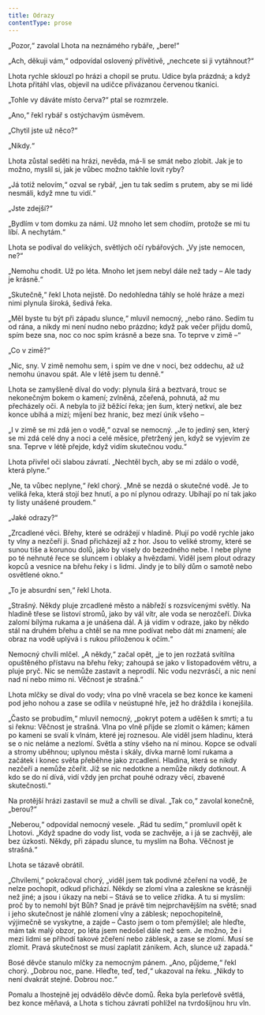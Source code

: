 ```yaml
---
title: Odrazy
contentType: prose
---
```


<section>

„Pozor,“ zavolal Lhota na neznámého rybáře, „bere!“

</section>

<section>

„Ach, děkuji vám,“ odpovídal oslovený přívětivě, „nechcete si ji vytáhnout?“

Lhota rychle sklouzl po hrázi a chopil se prutu. Udice byla prázdná; a když Lhota přitáhl vlas, objevil na udičce přivázanou červenou tkanici.

„Tohle vy dáváte místo červa?“ ptal se rozmrzele.

„Ano,“ řekl rybář s ostýchavým úsměvem.

„Chytil jste už něco?“

„Nikdy.“

Lhota zůstal seděti na hrázi, nevěda, má-li se smát nebo zlobit. Jak je to možno, myslil si, jak je vůbec možno takhle lovit ryby?

„Já totiž nelovím,“ ozval se rybář, „jen tu tak sedím s prutem, aby se mi lidé nesmáli, když mne tu vidí.“

„Jste zdejší?“

„Bydlím v tom domku za námi. Už mnoho let sem chodím, protože se mi tu líbí. A nechytám.“

Lhota se podíval do velikých, světlých očí rybářových. „Vy jste nemocen, ne?“

„Nemohu chodit. Už po léta. Mnoho let jsem nebyl dále než tady – Ale tady je krásně.“

„Skutečně,“ řekl Lhota nejistě. Do nedohledna táhly se holé hráze a mezi nimi plynula široká, šedivá řeka.

„Měl byste tu být při západu slunce,“ mluvil nemocný, „nebo ráno. Sedím tu od rána, a nikdy mi není nudno nebo prázdno; když pak večer přijdu domů, spím beze sna, noc co noc spím krásně a beze sna. To teprve v zimě –“

„Co v zimě?“

„Nic, sny. V zimě nemohu sem, i spím ve dne v noci, bez oddechu, až už nemohu únavou spát. Ale v létě jsem tu denně.“

Lhota se zamyšleně díval do vody: plynula širá a beztvará, trouc se nekonečným bokem o kamení; zvlněná, zčeřená, pohnutá, až mu přecházely oči. A nebyla to již běžící řeka; jen šum, který netkví, ale bez konce ubíhá a mizí; míjení bez hranic, bez mezí únik všeho –

„I v zimě se mi zdá jen o vodě,“ ozval se nemocný. „Je to jediný sen, který se mi zdá celé dny a noci a celé měsíce, přetržený jen, když se vyjevím ze sna. Teprve v létě přejde, když vidím skutečnou vodu.“

Lhota přivřel oči slabou závratí. „Nechtěl bych, aby se mi zdálo o vodě, která plyne.“

„Ne, ta vůbec neplyne,“ řekl chorý. „Mně se nezdá o skutečné vodě. Je to veliká řeka, která stojí bez hnutí, a po ní plynou odrazy. Ubíhají po ní tak jako ty listy unášené proudem.“

„Jaké odrazy?“

„Zrcadlené věci. Břehy, které se odrážejí v hladině. Plují po vodě rychle jako ty vlny a nezčeří ji. Snad přicházejí až z hor. Jsou to veliké stromy, které se sunou tiše a korunou dolů, jako by visely do bezedného nebe. I nebe plyne po té nehnuté řece se sluncem i oblaky a hvězdami. Viděl jsem plout odrazy kopců a vesnice na břehu řeky i s lidmi. Jindy je to bílý dům o samotě nebo osvětlené okno.“

„To je absurdní sen,“ řekl Lhota.

„Strašný. Někdy pluje zrcadlené město a nábřeží s rozsvícenými světly. Na hladině třese se listoví stromů, jako by vál vítr, ale voda se nerozčeří. Dívka zalomí bílýma rukama a je unášena dál. A já vidím v odraze, jako by někdo stál na druhém břehu a chtěl se na mne podívat nebo dát mi znamení; ale obraz na vodě uplývá i s rukou přiloženou k očím.“

Nemocný chvíli mlčel. „A někdy,“ začal opět, „je to jen rozžatá svítilna opuštěného přístavu na břehu řeky; zahoupá se jako v listopadovém větru, a pluje pryč. Nic se nemůže zastavit a neprodlí. Nic vodu nezvrásčí, a nic není nad ní nebo mimo ni. Věčnost je strašná.“

Lhota mlčky se díval do vody; vlna po vlně vracela se bez konce ke kameni pod jeho nohou a zase se odlila v neústupné hře, jež ho dráždila i konejšila.

„Často se probudím,“ mluvil nemocný, „pokryt potem a uděšen k smrti; a tu si řeknu: Věčnost je strašná. Vlna po vlně přijde se zlomit o kámen; kámen po kameni se svalí k vlnám, které jej roznesou. Ale viděl jsem hladinu, která se o nic neláme a nezlomí. Světla a stíny všeho na ní minou. Kopce se odvalí a stromy uběhnou; uplynou města i skály, dívka marně lomí rukama a začátek i konec světa přeběhne jako zrcadlení. Hladina, která se nikdy nezčeří a nemůže zčeřit. Jíž se nic nedotkne a nemůže nikdy dotknout. A kdo se do ní dívá, vidí vždy jen prchat pouhé odrazy věcí, zbavené skutečnosti.“

Na protější hrázi zastavil se muž a chvíli se díval. „Tak co,“ zavolal konečně, „berou?“

„Neberou,“ odpovídal nemocný vesele. „Rád tu sedím,“ promluvil opět k Lhotovi. „Když spadne do vody list, voda se zachvěje, a i já se zachvěji, ale bez úzkosti. Někdy, při západu slunce, tu myslím na Boha. Věčnost je strašná.“

Lhota se tázavě obrátil.

„Chvílemi,“ pokračoval chorý, „viděl jsem tak podivné zčeření na vodě, že nelze pochopit, odkud přichází. Někdy se zlomí vlna a zaleskne se krásněji než jiné; a jsou i úkazy na nebi – Stává se to velice zřídka. A tu si myslím: proč by to nemohl být Bůh? Snad je právě tím nejprchavějším na světě; snad i jeho skutečnost je náhlé zlomení vlny a záblesk; nepochopitelně, výjimečně se vyskytne, a zajde – Často jsem o tom přemýšlel; ale hleďte, mám tak malý obzor, po léta jsem nedošel dále než sem. Je možno, že i mezi lidmi se přihodí takové zčeření nebo záblesk, a zase se zlomí. Musí se zlomit. Pravá skutečnost se musí zaplatit zánikem. Ach, slunce už zapadá.“

Bosé děvče stanulo mlčky za nemocným pánem. „Ano, půjdeme,“ řekl chorý. „Dobrou noc, pane. Hleďte, teď, teď,“ ukazoval na řeku. „Nikdy to není dvakrát stejné. Dobrou noc.“

Pomalu a lhostejně jej odvádělo děvče domů. Řeka byla perleťově světlá, bez konce měňavá, a Lhota s tichou závratí pohlížel na tvrdošíjnou hru vln.

</section>
